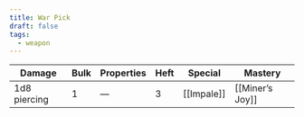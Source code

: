 ```yaml
---
title: War Pick
draft: false
tags:
  - weapon
---
```

| Damage          | Bulk | Properties                            | Heft | Special                      | Mastery              |
| --------------- | ---- | ------------------------------------- | ---- | ---------------------------- | -------------------- |
| 1d8 piercing    | 1    | —                                     | 3    | [[Impale]]                   | [[Miner’s Joy]]      |
